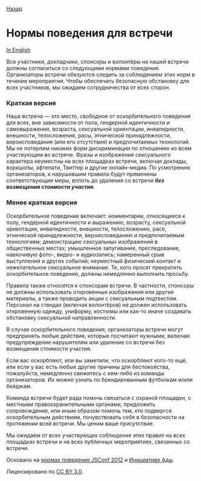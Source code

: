 [Назад](Readme.md)

# Нормы поведения для встречи

[In English](code-of-conduct-meetup.md)

Все участники, докладчики, спонсоры и волонтёры на нашей встречи должны согласиться со следующими нормами поведения. Организаторы встречи обязуются следить за соблюдением этих норм в течение мероприятия. Чтобы обеспечить безопасную обстановку для всех участников, мы ожидаем сотрудничества от всех сторон.

### Краткая версия

Наша встреча — это место, свободное от оскорбительного поведения для всех, вне зависимости от пола, гендерной идентичности и самовыражения, возраста, сексуальной ориентации, инвалидности, внешности, телосложения, расы, этнической принадлежности, вероисповедания (или его отсутствия) и предпочитаемых технологий. Мы не потерпим никаких форм дискриминации по отношению ко всем участвующим во встрече. Фразы и изображения сексуального характера неуместны на всех площадках встречи, включая доклады, воркшопы, афтепати, Твиттер и другие онлайн-медиа. По усмотрению организаторов, к нарушившим правила будут применены соответствующие меры, вплоть до удаления со встречи ***без возмещения стоимости участия***.

### Менее краткая версия

Оскорбительное поведение включает: комментарии, относящиеся к полу, гендерной идентичности и выражению, возрасту, сексуальной ориентации, инвалидности, внешности, телосложению, расе, этнической принадлежности, вероисповеданию и предпочитаемым технологиям; демонстрацию сексуальных изображений в общественных местах; умышленное запугивание, преследование, навязчивую фото-, видео- и аудиозапись; намеренный срыв выступлений и других событий; неуместный физический контакт и нежелательное сексуальное внимание.
Те, кого просят прекратить оскорбительное поведение, должны немедленно выполнить просьбу.

Правила также относятся к спонсорам встречи. В частности, спонсоры не должны использовать откровенные изображения или другие материалы, а также проводить акции с сексуальным подтекстом. Персонал на стендах (включая волонтёров) не должен использовать откровенную одежду, униформу, костюмы или как-то иначе создавать обстановку сексуальной направленности.

В случае оскорбительного поведения, организаторы встречи могут предпринять любые действия, которые посчитают нужными, включая предупреждение нарушителям или удаление со встречи без возмещения стоимости участия.

Если вас оскорбляют, или вы заметили, что оскорбляют кого-то ещё, или если у вас есть любые другие причины для беспокойства, пожалуйста, немедленно свяжитесь с кем-либо из команды организаторов. Их можно узнать по брендированным футболкам и/или бейджам.

Команда встречи будет рада помочь связаться с охраной площадки, с местными правоохранительными органами, предложить сопровождение, или иным образом помочь тем, кто подвергся оскорбительным действиям, почувствовать себя в безопасности на протяжении всей встречи. Мы ценим ваше присутствие.

Мы ожидаем от всех участвующих соблюдения этих правил на всех площадках встречи и на всех публичных мероприятиях, связанных со встречи.

Основано на [нормах поведения JSConf 2012](http://2012.jsconf.us/#/about) и [Инициативе Ады](http://geekfeminism.wikia.com/wiki/Conference_anti-harassment/Policy).

Лицензировано по [CC BY 3.0](https://creativecommons.org/licenses/by/3.0/deed.en_US).
